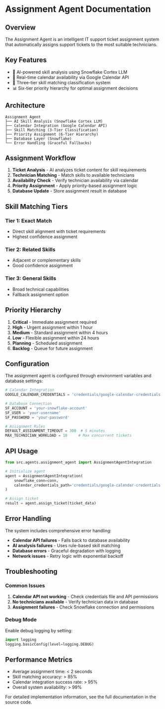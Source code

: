 # Assignment Agent Documentation

## Overview
The Assignment Agent is an intelligent IT support ticket assignment system that automatically assigns support tickets to the most suitable technicians.

## Key Features
- 🧠 AI-powered skill analysis using Snowflake Cortex LLM
- 📅 Real-time calendar availability via Google Calendar API  
- 🎯 Three-tier skill matching classification system
- 📊 Six-tier priority hierarchy for optimal assignment decisions

## Architecture
```
Assignment Agent
├── AI Skill Analysis (Snowflake Cortex LLM)
├── Calendar Integration (Google Calendar API)
├── Skill Matching (3-Tier Classification)
├── Priority Assignment (6-Tier Hierarchy)
├── Database Layer (Snowflake)
└── Error Handling (Graceful Fallbacks)
```

## Assignment Workflow
1. **Ticket Analysis** - AI analyzes ticket content for skill requirements
2. **Technician Matching** - Match skills to available technicians
3. **Availability Check** - Verify technician availability via calendar
4. **Priority Assignment** - Apply priority-based assignment logic
5. **Database Update** - Store assignment result in database

## Skill Matching Tiers
### Tier 1: Exact Match
- Direct skill alignment with ticket requirements
- Highest confidence assignment

### Tier 2: Related Skills  
- Adjacent or complementary skills
- Good confidence assignment

### Tier 3: General Skills
- Broad technical capabilities
- Fallback assignment option

## Priority Hierarchy
1. **Critical** - Immediate assignment required
2. **High** - Urgent assignment within 1 hour
3. **Medium** - Standard assignment within 4 hours
4. **Low** - Flexible assignment within 24 hours
5. **Planning** - Scheduled assignment
6. **Backlog** - Queue for future assignment

## Configuration
The assignment agent is configured through environment variables and database settings:

```python
# Calendar Integration
GOOGLE_CALENDAR_CREDENTIALS = 'credentials/google-calendar-credentials.json'

# Database Connection
SF_ACCOUNT = 'your-snowflake-account'
SF_USER = 'your-username'
SF_PASSWORD = 'your-password'

# Assignment Rules
DEFAULT_ASSIGNMENT_TIMEOUT = 300  # 5 minutes
MAX_TECHNICIAN_WORKLOAD = 10     # Max concurrent tickets
```

## API Usage
```python
from src.agents.assignment_agent import AssignmentAgentIntegration

# Initialize agent
agent = AssignmentAgentIntegration(
    snowflake_conn=conn,
    calendar_credentials_path='credentials/google-calendar-credentials.json'
)

# Assign ticket
result = agent.assign_ticket(ticket_data)
```

## Error Handling
The system includes comprehensive error handling:
- **Calendar API failures** - Falls back to database availability
- **AI analysis failures** - Uses rule-based skill matching
- **Database errors** - Graceful degradation with logging
- **Network issues** - Retry logic with exponential backoff

## Troubleshooting

### Common Issues
1. **Calendar API not working** - Check credentials file and API permissions
2. **No technicians available** - Verify technician data in database
3. **Assignment failures** - Check Snowflake connection and permissions

### Debug Mode
Enable debug logging by setting:
```python
import logging
logging.basicConfig(level=logging.DEBUG)
```

## Performance Metrics
- Average assignment time: < 2 seconds
- Skill matching accuracy: > 85%
- Calendar integration success rate: > 95%
- Overall system availability: > 99%

For detailed implementation information, see the full documentation in the source code.
